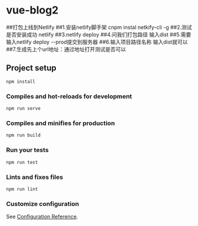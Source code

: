 # vue-blog2
##打包上线到Netlify
##1.安装netlify脚手架 cnpm instal netkify-cli -g
##2.测试是否安装成功 netlify
##3.netlify deploy
##4.问我们打包路径 输入dist
##5.需要输入netlify deploy --prod提交到服务器
##6.输入项目路径名称 输入dist就可以
##7.生成先上个url地址：通过地址打开测试是否可以

## Project setup
```
npm install
```

### Compiles and hot-reloads for development
```
npm run serve
```

### Compiles and minifies for production
```
npm run build
```

### Run your tests
```
npm run test
```

### Lints and fixes files
```
npm run lint
```

### Customize configuration
See [Configuration Reference](https://cli.vuejs.org/config/).
